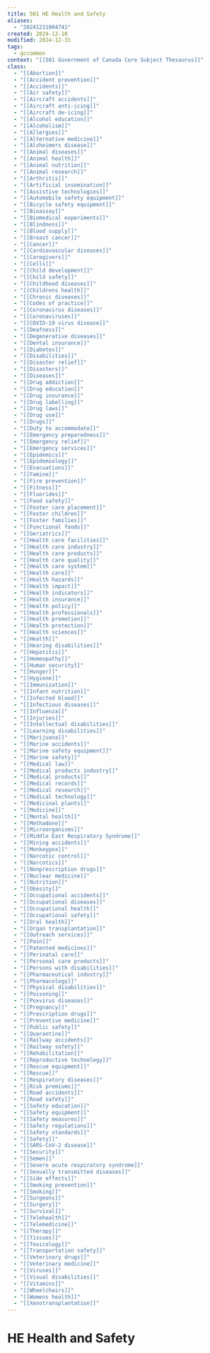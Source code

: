 ```yaml
---
title: 501 HE Health and Safety
aliases:
  - "20241231004741"
created: 2024-12-10
modified: 2024-12-31
tags:
  - gccommon
context: "[[501 Government of Canada Core Subject Thesaurus]]"
class:
  - "[[Abortion]]"
  - "[[Accident prevention]]"
  - "[[Accidents]]"
  - "[[Air safety]]"
  - "[[Aircraft accidents]]"
  - "[[Aircraft anti-icing]]"
  - "[[Aircraft de-icing]]"
  - "[[Alcohol education]]"
  - "[[Alcoholism]]"
  - "[[Allergies]]"
  - "[[Alternative medicine]]"
  - "[[Alzheimers disease]]"
  - "[[Animal diseases]]"
  - "[[Animal health]]"
  - "[[Animal nutrition]]"
  - "[[Animal research]]"
  - "[[Arthritis]]"
  - "[[Artificial insemination]]"
  - "[[Assistive technologies]]"
  - "[[Automobile safety equipment]]"
  - "[[Bicycle safety equipment]]"
  - "[[Bioassay]]"
  - "[[Biomedical experiments]]"
  - "[[Blindness]]"
  - "[[Blood supply]]"
  - "[[Breast cancer]]"
  - "[[Cancer]]"
  - "[[Cardiovascular diseases]]"
  - "[[Caregivers]]"
  - "[[Cells]]"
  - "[[Child development]]"
  - "[[Child safety]]"
  - "[[Childhood diseases]]"
  - "[[Childrens health]]"
  - "[[Chronic diseases]]"
  - "[[Codes of practice]]"
  - "[[Coronavirus diseases]]"
  - "[[Coronaviruses]]"
  - "[[COVID-19 virus disease]]"
  - "[[Deafness]]"
  - "[[Degenerative diseases]]"
  - "[[Dental insurance]]"
  - "[[Diabetes]]"
  - "[[Disabilities]]"
  - "[[Disaster relief]]"
  - "[[Disasters]]"
  - "[[Diseases]]"
  - "[[Drug addiction]]"
  - "[[Drug education]]"
  - "[[Drug insurance]]"
  - "[[Drug labelling]]"
  - "[[Drug laws]]"
  - "[[Drug use]]"
  - "[[Drugs]]"
  - "[[Duty to accommodate]]"
  - "[[Emergency preparedness]]"
  - "[[Emergency relief]]"
  - "[[Emergency services]]"
  - "[[Epidemics]]"
  - "[[Epidemiology]]"
  - "[[Evacuations]]"
  - "[[Famine]]"
  - "[[Fire prevention]]"
  - "[[Fitness]]"
  - "[[Fluorides]]"
  - "[[Food safety]]"
  - "[[Foster care placement]]"
  - "[[Foster children]]"
  - "[[Foster families]]"
  - "[[Functional foods]]"
  - "[[Geriatrics]]"
  - "[[Health care facilities]]"
  - "[[Health care industry]]"
  - "[[Health care products]]"
  - "[[Health care quality]]"
  - "[[Health care system]]"
  - "[[Health care]]"
  - "[[Health hazards]]"
  - "[[Health impact]]"
  - "[[Health indicators]]"
  - "[[Health insurance]]"
  - "[[Health policy]]"
  - "[[Health professionals]]"
  - "[[Health promotion]]"
  - "[[Health protection]]"
  - "[[Health sciences]]"
  - "[[Health]]"
  - "[[Hearing disabilities]]"
  - "[[Hepatitis]]"
  - "[[Homeopathy]]"
  - "[[Human security]]"
  - "[[Hunger]]"
  - "[[Hygiene]]"
  - "[[Immunization]]"
  - "[[Infant nutrition]]"
  - "[[Infected blood]]"
  - "[[Infectious diseases]]"
  - "[[Influenza]]"
  - "[[Injuries]]"
  - "[[Intellectual disabilities]]"
  - "[[Learning disabilities]]"
  - "[[Marijuana]]"
  - "[[Marine accidents]]"
  - "[[Marine safety equipment]]"
  - "[[Marine safety]]"
  - "[[Medical law]]"
  - "[[Medical products industry]]"
  - "[[Medical products]]"
  - "[[Medical records]]"
  - "[[Medical research]]"
  - "[[Medical technology]]"
  - "[[Medicinal plants]]"
  - "[[Medicine]]"
  - "[[Mental health]]"
  - "[[Methadone]]"
  - "[[Microorganisms]]"
  - "[[Middle East Respiratory Syndrome]]"
  - "[[Mining accidents]]"
  - "[[Monkeypox]]"
  - "[[Narcotic control]]"
  - "[[Narcotics]]"
  - "[[Nonprescription drugs]]"
  - "[[Nuclear medicine]]"
  - "[[Nutrition]]"
  - "[[Obesity]]"
  - "[[Occupational accidents]]"
  - "[[Occupational diseases]]"
  - "[[Occupational health]]"
  - "[[Occupational safety]]"
  - "[[Oral health]]"
  - "[[Organ transplantation]]"
  - "[[Outreach services]]"
  - "[[Pain]]"
  - "[[Patented medicines]]"
  - "[[Perinatal care]]"
  - "[[Personal care products]]"
  - "[[Persons with disabilities]]"
  - "[[Pharmaceutical industry]]"
  - "[[Pharmacology]]"
  - "[[Physical disabilities]]"
  - "[[Poisoning]]"
  - "[[Poxvirus diseases]]"
  - "[[Pregnancy]]"
  - "[[Prescription drugs]]"
  - "[[Preventive medicine]]"
  - "[[Public safety]]"
  - "[[Quarantine]]"
  - "[[Railway accidents]]"
  - "[[Railway safety]]"
  - "[[Rehabilitation]]"
  - "[[Reproductive technology]]"
  - "[[Rescue equipment]]"
  - "[[Rescue]]"
  - "[[Respiratory diseases]]"
  - "[[Risk premiums]]"
  - "[[Road accidents]]"
  - "[[Road safety]]"
  - "[[Safety education]]"
  - "[[Safety equipment]]"
  - "[[Safety measures]]"
  - "[[Safety regulations]]"
  - "[[Safety standards]]"
  - "[[Safety]]"
  - "[[SARS-CoV-2 disease]]"
  - "[[Security]]"
  - "[[Semen]]"
  - "[[Severe acute respiratory syndrome]]"
  - "[[Sexually transmitted diseases]]"
  - "[[Side effects]]"
  - "[[Smoking prevention]]"
  - "[[Smoking]]"
  - "[[Surgeons]]"
  - "[[Surgery]]"
  - "[[Survival]]"
  - "[[Telehealth]]"
  - "[[Telemedicine]]"
  - "[[Therapy]]"
  - "[[Tissues]]"
  - "[[Toxicology]]"
  - "[[Transportation safety]]"
  - "[[Veterinary drugs]]"
  - "[[Veterinary medicine]]"
  - "[[Viruses]]"
  - "[[Visual disabilities]]"
  - "[[Vitamins]]"
  - "[[Wheelchairs]]"
  - "[[Womens health]]"
  - "[[Xenotransplantation]]"
---
```

# HE Health and Safety
